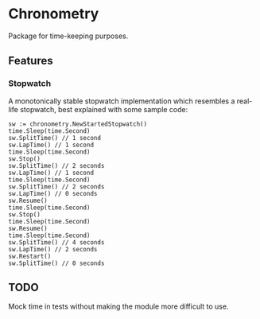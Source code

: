 # Chronometry
Package for time-keeping purposes.

## Features

### Stopwatch
A monotonically stable stopwatch implementation which resembles a real-life stopwatch, best explained with some sample code:

    sw := chronometry.NewStartedStopwatch()
    time.Sleep(time.Second)
    sw.SplitTime() // 1 second
    sw.LapTime() // 1 second
    time.Sleep(time.Second)
    sw.Stop()
    sw.SplitTime() // 2 seconds
    sw.LapTime() // 1 second
    time.Sleep(time.Second)
    sw.SplitTime() // 2 seconds
    sw.LapTime() // 0 seconds
    sw.Resume()
    time.Sleep(time.Second)
    sw.Stop()
    time.Sleep(time.Second)
    sw.Resume()
    time.Sleep(time.Second)
    sw.SplitTime() // 4 seconds
    sw.LapTime() // 2 seconds
    sw.Restart()
    sw.SplitTime() // 0 seconds



## TODO
Mock time in tests without making the module more difficult to use.
